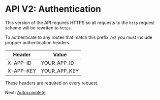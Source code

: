 API V2: Authentication
======================

This version of the API requires HTTPS so all requests to the `http` request scheme will be rewriten to `https`.

To authenticate to any routes that match this prefix `/v2` you must include propper authentication headers.

| Header       | Value        |
|--------------|--------------|
| X-APP-ID     | YOUR_APP_ID  |
| X-APP-KEY    | YOUR_APP_KEY |

These headers are required on every request.

Next: [Autocomplete][1]

[1]: https://developer.nutritionix.com/v2/autocomplete